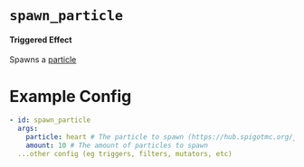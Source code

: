 # `spawn_particle`
#### Triggered Effect

Spawns a [particle](https://plugins.auxilor.io/all-plugins/the-particle-lookup-system)

# Example Config
```yaml
- id: spawn_particle
  args:
    particle: heart # The particle to spawn (https://hub.spigotmc.org/javadocs/spigot/org/bukkit/Particle.html)
    amount: 10 # The amount of particles to spawn
  ...other config (eg triggers, filters, mutators, etc)
```